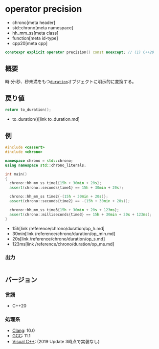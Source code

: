 # operator precision
* chrono[meta header]
* std::chrono[meta namespace]
* hh_mm_ss[meta class]
* function[meta id-type]
* cpp20[meta cpp]

```cpp
constexpr explicit operator precision() const noexcept; // (1) C++20
```

## 概要
時:分:秒、秒未満をもつ[`duration`](/reference/chrono/duration.md)オブジェクトに明示的に変換する。


## 戻り値
```cpp
return to_duration();
```
* to_duration()[link to_duration.md]


## 例
```cpp example
#include <cassert>
#include <chrono>

namespace chrono = std::chrono;
using namespace std::chrono_literals;

int main()
{
  chrono::hh_mm_ss time1{15h + 30min + 20s};
  assert(chrono::seconds{time1} == 15h + 30min + 20s);

  chrono::hh_mm_ss time2{-(15h + 30min + 20s)};
  assert(chrono::seconds{time2} == -(15h + 30min + 20s));

  chrono::hh_mm_ss time3{15h + 30min + 20s + 123ms};
  assert(chrono::milliseconds{time3} == 15h + 30min + 20s + 123ms);
}
```
* 15h[link /reference/chrono/duration/op_h.md]
* 30min[link /reference/chrono/duration/op_min.md]
* 20s[link /reference/chrono/duration/op_s.md]
* 123ms[link /reference/chrono/duration/op_ms.md]

### 出力
```
```

## バージョン
### 言語
- C++20

### 処理系
- [Clang](/implementation.md#clang): 10.0
- [GCC](/implementation.md#gcc): 11.1
- [Visual C++](/implementation.md#visual_cpp): (2019 Update 3時点で実装なし)
